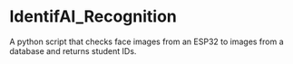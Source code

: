 # IdentifAI_Recognition
A python script that checks face images from an ESP32 to images from a database and returns student IDs.
